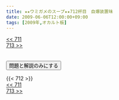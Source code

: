 ```yaml
---
title: ★★ウミガメのスープ★★712杯目　自爆装置味
date: 2009-06-06T12:00:00+09:00
tags: [2009年,オカルト板]
---
```

<div class="th_left"><a href="../711"><< 711</a></div>
<div class="th_right"><a href="../713">713 >></a></div>
<br><br>
<script src="../../js/cupsoup.js"></script>
<form>
<input type="button" value="問題と解説のみにする" onClick="toggleCupsoup()">
</form>
{{< 712 >}}
<div class="th_left"><a href="../711"><< 711</a></div>
<div class="th_right"><a href="../713">713 >></a></div>